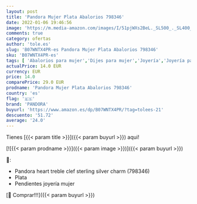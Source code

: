 ```yaml
---
layout: post
title: 'Pandora Mujer Plata Abalorios 798346'
date: 2022-01-06 19:46:56
image: 'https://m.media-amazon.com/images/I/51pjWXs2BeL._SL500_._SL400_.jpg'
comments: true
category: ofertas
author: 'tole.es'
slug: 'B07WNTX4PR-es Pandora Mujer Plata Abalorios 798346'
sku: 'B07WNTX4PR-es'
tags: [ 'Abalorios para mujer','Dijes para mujer','Joyería','Joyería para mujer','pandora', ]
actualPrice: 14.0 EUR
currency: EUR
price: 14.0
comparePrice: 29.0 EUR
prodname: 'Pandora Mujer Plata Abalorios 798346'
country: 'es'
flag: '🇪🇸'
brand: 'PANDORA'
buyurl: 'https://www.amazon.es/dp/B07WNTX4PR/?tag=tolees-21'
descuento: '51.72'
average: '24.0'
---
```


Tienes [{{< param title >}}]({{< param buyurl >}}) aqui!

[![{{< param prodname >}}]({{< param image >}})]({{< param buyurl >}})

🔎:

- Pandora heart treble clef sterling silver charm (798346)
- Plata
- Pendientes joyería mujer

[🛒 Comprar!!!]({{< param buyurl >}})
